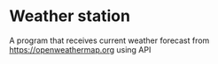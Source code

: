 # Weather station

A program that receives current  weather forecast from https://openweathermap.org using API


